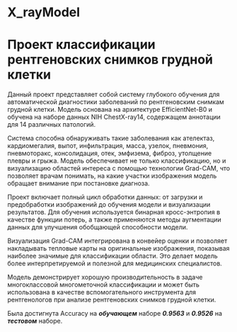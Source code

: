 # X_rayModel

# Проект классификации рентгеновских снимков грудной клетки

Данный проект представляет собой систему глубокого обучения для автоматической диагностики заболеваний по рентгеновским снимкам грудной клетки. Модель основана на архитектуре EfficientNet-B0 и обучена на наборе данных NIH ChestX-ray14, содержащем аннотации для 14 различных патологий.

Система способна обнаруживать такие заболевания как ателектаз, кардиомегалия, выпот, инфильтрация, масса, узелок, пневмония, пневмоторакс, консолидация, отек, эмфизема, фиброз, утолщение плевры и грыжа. Модель обеспечивает не только классификацию, но и визуализацию областей интереса с помощью технологии Grad-CAM, что позволяет врачам понимать, на какие участки изображения модель обращает внимание при постановке диагноза.

Проект включает полный цикл обработки данных: от загрузки и предобработки изображений до обучения модели и визуализации результатов. Для обучения используется бинарная кросс-энтропия в качестве функции потерь, а также применяются методы аугментации данных для улучшения обобщающей способности модели.

Визуализация Grad-CAM интегрирована в конвейер оценки и позволяет накладывать тепловые карты на оригинальные изображения, показывая наиболее значимые для классификации области. Это делает модель более интерпретируемой и полезной для медицинских специалистов.

Модель демонстрирует хорошую производительность в задаче многоклассовой многометочной классификации и может быть использована в качестве вспомогательного инструмента для рентгенологов при анализе рентгеновских снимков грудной клетки.

Была достигнута Accuracy на ***обучающем*** наборе ***0.9563*** и ***0.9526*** на ___тестовом___ наборе.

